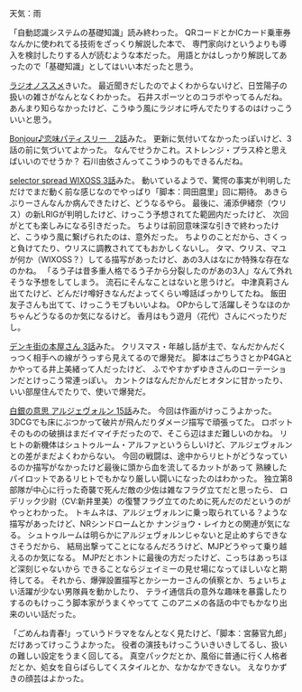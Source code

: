 天気：雨

「自動認識システムの基礎知識」読み終わった。
QRコードとかICカード乗車券なんかに使われてる技術をざっくり解説した本で、
専門家向けというよりも導入を検討したりする人が読むような本だった。
用語とかはしっかり解説してあったので「基礎知識」としてはいい本だったと思う。

[ラジオノススメ](http://ondemand.joqr.co.jp/AG-ON/contents/susume_20141020.php)きいた。
最近聞きだしたのでよくわからないけど、日笠陽子の扱いの雑さがなんとなくわかった。
石井スポーツとのコラボやってるんだね。
あんまり知らなかったけど、こうゆう風にラジオに呼んでたりするのはけっこういいと思う。

[Bonjour♪恋味パティスリー　2話](http://www.nicovideo.jp/watch/1413456909)みた。
更新に気付いてなかったっぽいけど、3話の前に気づいてよかった。
なんでせうかこれ。ストレンジ・プラス枠と思えばいいのでせうか？
石川由依さんってこうゆうのもできるんだね。

[selector spread WIXOSS 3話](http://www.nicovideo.jp/watch/1413519856)みた。
動いているようで、驚愕の事実が判明しただけでまだ動く前な感じなのでやっぱり「脚本：岡田麿里」回に期待。
あきらぶりーさんなんか病んできたけど、どうなるやら。
最後に、浦添伊緒奈（ウリス）の新LRIGが判明したけど、けっこう予想されてた範囲内だったけど、
次回がとても楽しみになる引きだった。
ちよりは前回意味深な引きで終わったけど、こうゆう風に繋げられたのは、意外だった。
ちよりのことだから、さくっと負けてたり、ウリスに調教されててもおかしくないし。
タマ、ウリス、マユが何か（WIXOSS？）してる描写があったけど、あの3人はなにか特殊な存在なのかね。
「るう子は昔多重人格でるう子から分裂したのがあの3人」なんて外れそうな予想をしてしまう。
流石にそんなことはないと思うけど。
中津真莉さん出てたけど、どんだけ噂好きなんだよってくらい噂話ばっかりしてたね。
飯田友子さんも出てて、けっこうモブもいいよね。
OPからして活躍しそうなほのかちゃんどうなるのか気になるけど。
香月はもう遊月（花代）さんにべったりだし。

[デンキ街の本屋さん 3話](http://www.nicovideo.jp/watch/1413519744)みた。
クリスマス・年越し話が主で、なんだかんだくっつく相手への線がうっすら見えてるので爆発だ。
脚本はごちうさとかP4GAとかやってる井上美緒って人だったけど、
ふでやすかずゆきさんのローテーションだとけっこう常連っぽい。
カントクはなんだかんだヒオタンに甘かったり、いい部屋住んでたりで、使いで爆発だ。

[白銀の意思 アルジェヴォルン 15話](http://www.nicovideo.jp/watch/1413443475)みた。
今回は作画がけっこうよかった。
3DCGでも床にぶつかって破片が飛んだりダメージ描写で頑張ってた。
ロボットそのものの破損はまだイマイチだったので、そこら辺はまだ難しいのかね。
リヒトの新機体はシュトゥルーム・アルファというらしいけど、アルジェヴォルンとの差がまだよくわからない。
今回の戦闘は、途中からリヒトがどうなっているのか描写がなかったけど最後に頭から血を流してるカットがあって
熟練したパイロットであるリヒトでもかなり厳しい闘いになったのはわかった。
独立第8部隊が中心に行った奇襲で死んだ敵の少佐は雑なフラグ立てだと思ったら、
ロデリック少尉（CV:新井里美）の復讐フラグ立てのために死んだのだというのがやっとわかった。
トキムネは、アルジェヴォルンに乗っ取られている？ような描写があったけど、NRシンドロームとか
ナンジョウ・レイカとの関連が気になる。
シュトゥルームは明らかにアルジェヴォルンじゃないと足止めすらできなさそうだから、
結局出撃ってことになるんだろうけど、MJPどうやって乗り越えるのか気になる。
MJPだとホントに最後の方だったけど、こっちはあっちほど深刻じゃないから
できることならジェイミーの見せ場になってほしいなと期待してる。
それから、爆弾設置描写とかシーカーさんの偵察とか、ちょいちょい活躍が少ない男隊員を動かしたり、
テライ通信兵の意外な趣味を暴露したりするのもけっこう脚本家がうまくやってて
このアニメの各話の中でもかなり出来のいい話だった。

「ごめんね青春!」っていうドラマをなんとなく見たけど、「脚本：宮藤官九郎」だけあってけっこうよかった。
役者の演技もけっこういきいきしてるし、扱いの難しい設定をうまく回してる。
真空パックだとか、風俗に普通に行く人格者だとか、処女を自らばらしてくスタイルとか、なかなかできない。
えなりかずきの顔芸はよかった。
